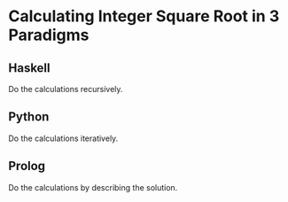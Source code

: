 # Calculating Integer Square Root in 3 Paradigms

## Haskell

Do the calculations recursively.

## Python

Do the calculations iteratively.

## Prolog

Do the calculations by describing the solution.
